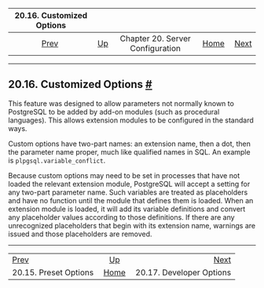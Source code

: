 

|                  20.16. Customized Options                  |                                                              |                                  |                                                       |                                                                   |
| :---------------------------------------------------------: | :----------------------------------------------------------- | :------------------------------: | ----------------------------------------------------: | ----------------------------------------------------------------: |
| [Prev](runtime-config-preset.html "20.15. Preset Options")  | [Up](runtime-config.html "Chapter 20. Server Configuration") | Chapter 20. Server Configuration | [Home](index.html "PostgreSQL 17devel Documentation") |  [Next](runtime-config-developer.html "20.17. Developer Options") |

***

## 20.16. Customized Options [#](#RUNTIME-CONFIG-CUSTOM)

This feature was designed to allow parameters not normally known to PostgreSQL to be added by add-on modules (such as procedural languages). This allows extension modules to be configured in the standard ways.

Custom options have two-part names: an extension name, then a dot, then the parameter name proper, much like qualified names in SQL. An example is `plpgsql.variable_conflict`.

Because custom options may need to be set in processes that have not loaded the relevant extension module, PostgreSQL will accept a setting for any two-part parameter name. Such variables are treated as placeholders and have no function until the module that defines them is loaded. When an extension module is loaded, it will add its variable definitions and convert any placeholder values according to those definitions. If there are any unrecognized placeholders that begin with its extension name, warnings are issued and those placeholders are removed.

***

|                                                             |                                                              |                                                                   |
| :---------------------------------------------------------- | :----------------------------------------------------------: | ----------------------------------------------------------------: |
| [Prev](runtime-config-preset.html "20.15. Preset Options")  | [Up](runtime-config.html "Chapter 20. Server Configuration") |  [Next](runtime-config-developer.html "20.17. Developer Options") |
| 20.15. Preset Options                                       |     [Home](index.html "PostgreSQL 17devel Documentation")    |                                          20.17. Developer Options |
